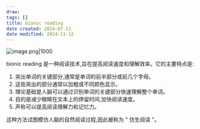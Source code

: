 ```yaml
---
draw:
tags: []
title: bionic reading
date created: 2024-07-11
date modified: 2024-11-12
---
```


![image.png|1000](https://imagehosting4picgo.oss-cn-beijing.aliyuncs.com/imagehosting/fix-dir%2Fpicgo%2Fpicgo-clipboard-images%2F2024%2F07%2F17%2F14-29-01-13d336f8510dc31118af625274a6e218-20240717142900-8e5f34.png)

bionic reading 是一种阅读技术,旨在提高阅读速度和理解效率。它的主要特点是:

1. 突出单词的关键部分,通常是单词的前半部分或前几个字母。
2. 这些突出的部分通常以加粗或不同颜色显示。
3. 理论基础是人脑可以通过识别单词的关键部分快速理解整个单词。
4. 目的是减少眼睛在文本上的停留时间,加快阅读速度。
5. 声称可以提高阅读理解力和记忆力。

这种方法试图模仿人脑的自然阅读过程,因此被称为 " 仿生阅读 "。
